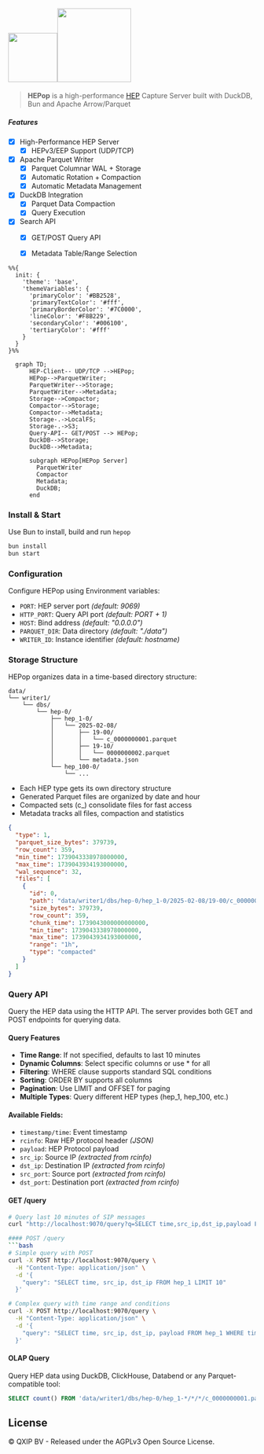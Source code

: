 # <img src="https://user-images.githubusercontent.com/1423657/55069501-8348c400-5084-11e9-9931-fefe0f9874a7.png" height=100/><img src="https://github.com/user-attachments/assets/c8e858ea-bb21-45f3-82ac-a1cd955f30cf" height=150>

> **HEPop** is a high-performance [HEP](https://github.com/sipcapture/hep) Capture Server built with DuckDB, Bun and Apache Arrow/Parquet


##### Features

- [x] High-Performance HEP Server
  - [x] HEPv3/EEP Support (UDP/TCP)
- [x] Apache Parquet Writer
  - [x] Parquet Columnar WAL + Storage
  - [x] Automatic Rotation + Compaction
  - [x] Automatic Metadata Management
- [x] DuckDB Integration
  - [x] Parquet Data Compaction
  - [x] Query Execution
- [x] Search API
  - [x] GET/POST Query API 
  - [x] Metadata Table/Range Selection 


```mermaid
%%{
  init: {
    'theme': 'base',
    'themeVariables': {
      'primaryColor': '#BB2528',
      'primaryTextColor': '#fff',
      'primaryBorderColor': '#7C0000',
      'lineColor': '#F8B229',
      'secondaryColor': '#006100',
      'tertiaryColor': '#fff'
    }
  }
}%%

  graph TD;
      HEP-Client-- UDP/TCP -->HEPop;
      HEPop-->ParquetWriter;
      ParquetWriter-->Storage;
      ParquetWriter-->Metadata;
      Storage-->Compactor;
      Compactor-->Storage;
      Compactor-->Metadata;
      Storage-.->LocalFS;
      Storage-.->S3;
      Query-API-- GET/POST --> HEPop;
      DuckDB-->Storage;
      DuckDB-->Metadata;

      subgraph HEPop[HEPop Server]
        ParquetWriter
        Compactor
        Metadata;
        DuckDB;
      end

```

### Install & Start

Use Bun to install, build and run `hepop`

```bash
bun install
bun start
```

### Configuration
Configure HEPop using Environment variables:
- `PORT`: HEP server port _(default: 9069)_
- `HTTP_PORT`: Query API port _(default: PORT + 1)_
- `HOST`: Bind address _(default: "0.0.0.0")_
- `PARQUET_DIR`: Data directory _(default: "./data")_
- `WRITER_ID`: Instance identifier _(default: hostname)_


### Storage Structure
HEPop organizes data in a time-based directory structure:
```
data/
└── writer1/
    └── dbs/
        └── hep-0/
            ├── hep_1-0/
            │   └── 2025-02-08/
            │       ├── 19-00/
            │       │   └── c_0000000001.parquet
            │       ├── 19-10/
            │       │   └── 0000000002.parquet
            │       └── metadata.json
            └── hep_100-0/
                └── ...
```

- Each HEP type gets its own directory structure
- Generated Parquet files are organized by date and hour
- Compacted sets (c_) consolidate files for fast access
- Metadata tracks all files, compaction and statistics

```json
{
  "type": 1,
  "parquet_size_bytes": 379739,
  "row_count": 359,
  "min_time": 1739043338978000000,
  "max_time": 1739043934193000000,
  "wal_sequence": 32,
  "files": [
    {
      "id": 0,
      "path": "data/writer1/dbs/hep-0/hep_1-0/2025-02-08/19-00/c_0000000032.parquet",
      "size_bytes": 379739,
      "row_count": 359,
      "chunk_time": 1739043000000000000,
      "min_time": 1739043338978000000,
      "max_time": 1739043934193000000,
      "range": "1h",
      "type": "compacted"
    }
  ]
}

```


### Query API
Query the HEP data using the HTTP API. The server provides both GET and POST endpoints for querying data.

#### Query Features
- **Time Range**: If not specified, defaults to last 10 minutes
- **Dynamic Columns**: Select specific columns or use * for all
- **Filtering**: WHERE clause supports standard SQL conditions
- **Sorting**: ORDER BY supports all columns
- **Pagination**: Use LIMIT and OFFSET for paging
- **Multiple Types**: Query different HEP types (hep_1, hep_100, etc.)


#### Available Fields:
- `timestamp/time`: Event timestamp
- `rcinfo`: Raw HEP protocol header _(JSON)_
- `payload`: HEP Protocol payload
- `src_ip`: Source IP _(extracted from rcinfo)_
- `dst_ip`: Destination IP _(extracted from rcinfo)_
- `src_port`: Source port _(extracted from rcinfo)_
- `dst_port`: Destination port _(extracted from rcinfo)_


#### GET /query
```bash
# Query last 10 minutes of SIP messages
curl "http://localhost:9070/query?q=SELECT time,src_ip,dst_ip,payload FROM hep_1 LIMIT 10"

#### POST /query
```bash
# Simple query with POST
curl -X POST http://localhost:9070/query \
  -H "Content-Type: application/json" \
  -d '{
    "query": "SELECT time, src_ip, dst_ip FROM hep_1 LIMIT 10"
  }'

# Complex query with time range and conditions
curl -X POST http://localhost:9070/query \
  -H "Content-Type: application/json" \
  -d '{
    "query": "SELECT time, src_ip, dst_ip, payload FROM hep_1 WHERE time >= '\''2025-02-08T19:00:00'\'' AND payload LIKE '\''%INVITE%'\'' ORDER BY time DESC"
  }'
```

#### OLAP Query
Query HEP data using DuckDB, ClickHouse, Databend or any Parquet-compatible tool:
```sql
SELECT count() FROM 'data/writer1/dbs/hep-0/hep_1-*/*/*/c_0000000001.parquet' LIMIT 10;
```



## License
©️ QXIP BV - Released under the AGPLv3 Open Source License.
